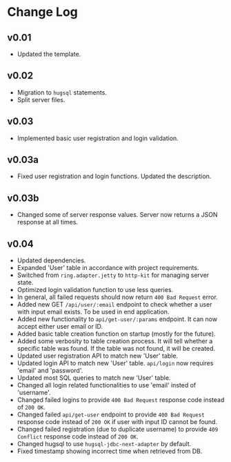 # Change Log

## v0.01 

- Updated the template.

## v0.02 

- Migration to `hugsql` statements.
- Split server files.

## v0.03 

- Implemented basic user registration and login validation.

## v0.03a 

- Fixed user registration and login functions. Updated the description.

## v0.03b 

- Changed some of server response values. Server now returns a JSON response at all times.

## v0.04

- Updated dependencies.
- Expanded 'User' table in accordance with project requirements.
- Switched from `ring.adapter.jetty` to `http-kit` for managing server state.
- Optimized login validation function to use less queries.
- In general, all failed requests should now return `400 Bad Request` error.
- Added new GET `/api/user/:email` endpoint to check whether a user with input email exists. To be used in end application.
- Added new functionality to `api/get-user/:params` endpoint. It can now accept either user email or ID.
- Added basic table creation function on startup (mostly for the future).
- Added some verbosity to table creation process. It will tell whether a specific table was found. If the table was not found, it will be created.
- Updated user registration API to match new 'User' table.
- Updated login API to match new 'User' table. `api/login` now requires 'email' and 'password'.
- Updated most SQL queries to match new 'User' table.
- Changed all login related functionalities to use 'email' insted of 'username'.
- Changed failed logins to provide `400 Bad Request` response code instead of `200 OK`.
- Changed failed `api/get-user` endpoint to provide `400 Bad Request` response code instead of `200 OK` if user with input ID cannot be found.
- Changed failed registration (due to duplicate username) to provide `409 Conflict` response code instead of `200 OK`.
- Changed hugsql to use `hugsql-jdbc-next-adapter` by default.
- Fixed timestamp showing incorrect time when retrieved from DB.